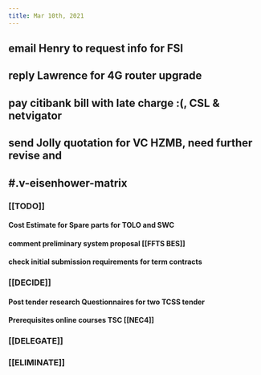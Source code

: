 ```yaml
---
title: Mar 10th, 2021
---
```


## email Henry to request info for FSI
## reply Lawrence for 4G router upgrade
## pay citibank bill with late charge :(, CSL & netvigator
## send Jolly quotation for VC HZMB, need further revise and
## #.v-eisenhower-matrix
### [[TODO]]
#### Cost Estimate for Spare parts for TOLO and SWC
#### comment preliminary system proposal [[FFTS BES]]
#### check initial submission requirements for term contracts
### [[DECIDE]]
#### Post tender research Questionnaires for two TCSS tender
#### Prerequisites online courses TSC [[NEC4]]
####
### [[DELEGATE]]
####
####
####
### [[ELIMINATE]]
####
####
####